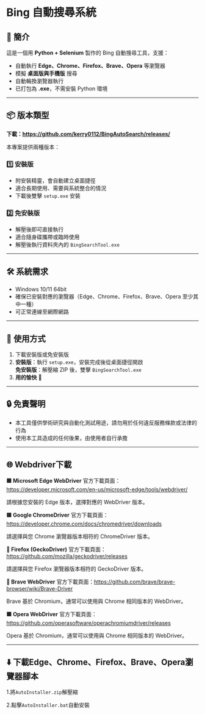 # Bing 自動搜尋系統

## 📌 簡介
這是一個用 **Python + Selenium** 製作的 Bing 自動搜尋工具，支援：
- 自動執行 **Edge、Chrome、Firefox、Brave、Opera** 等瀏覽器
- 模擬 **桌面版與手機版** 搜尋
- 自動輪換瀏覽器執行
- 已打包為 **.exe**，不需安裝 Python 環境

---

## 📦 版本類型

**下載：https://github.com/kerry0112/BingAutoSearch/releases/**

本專案提供兩種版本：

### 1️⃣ 安裝版
- 附安裝精靈，會自動建立桌面捷徑
- 適合長期使用、需要與系統整合的情況
- 下載後雙擊 `setup.exe` 安裝

### 2️⃣ 免安裝版
- 解壓後即可直接執行
- 適合隨身碟攜帶或臨時使用
- 解壓後執行資料夾內的 `BingSearchTool.exe`

---

## 🛠 系統需求
- Windows 10/11 64bit
- 確保已安裝對應的瀏覽器（Edge、Chrome、Firefox、Brave、Opera 至少其中一種）
- 可正常連線至網際網路

---

## 🚀 使用方式
1. 下載安裝版或免安裝版
2. **安裝版**：執行 `setup.exe`，安裝完成後從桌面捷徑開啟  
   **免安裝版**：解壓縮 ZIP 後，雙擊 `BingSearchTool.exe`
3. **用的愉快** 🙂

---
## 🔒 免責聲明
- 本工具僅供學術研究與自動化測試用途，請勿用於任何違反服務條款或法律的行為  
- 使用本工具造成的任何後果，由使用者自行承擔

---
## 🌐 Webdriver下載
**🟦 Microsoft Edge WebDriver**
官方下載頁面：https://developer.microsoft.com/en-us/microsoft-edge/tools/webdriver/

請根據您安裝的 Edge 版本，選擇對應的 WebDriver 版本。

**🟨 Google ChromeDriver**
官方下載頁面：https://developer.chrome.com/docs/chromedriver/downloads

請選擇與您 Chrome 瀏覽器版本相符的 ChromeDriver 版本。

**🦊 Firefox (GeckoDriver)**
官方下載頁面：https://github.com/mozilla/geckodriver/releases

請選擇與您 Firefox 瀏覽器版本相符的 GeckoDriver 版本。

**🦁 Brave WebDriver**
官方下載頁面：https://github.com/brave/brave-browser/wiki/Brave-Driver

Brave 基於 Chromium，通常可以使用與 Chrome 相同版本的 WebDriver。

**🟪 Opera WebDriver**
官方下載頁面：https://github.com/operasoftware/operachromiumdriver/releases

Opera 基於 Chromium，通常可以使用與 Chrome 相同版本的 WebDriver。

---
## ⬇️ 下載Edge、Chrome、Firefox、Brave、Opera瀏覽器腳本
1.將`AutoInstaller.zip`解壓縮

2.點擊`AutoInstaller.bat`自動安裝
